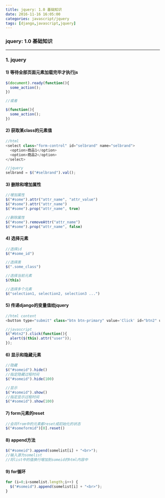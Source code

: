 ```yaml
---
title: jquery: 1.0 基础知识
date: 2016-11-16 16:05:00
categories: javascript/jquery
tags: [django,javascript,jquery]
---
```

### jquery: 1.0 基础知识

----

### 1. jquery
#### 1) 等待全部页面元素加载完毕才执行js
``` javascript
$(document).ready(function(){
  some_action();
})

//或者

$(function(){
  some_action();
})
```

#### 2) 获取某class的元素值
``` javascript
//html
<select class="form-control" id="selbrand" name="selbrand">
  <option>商品1</option>
  <option>商品2</option>
</select>

//jquery
selbrand = $("#selbrand").val();
```

#### 3) 删除和增加属性
``` javascript
//增加属性
$("#some").attr("attr_name", "attr_value")
$("#some").attr("attr_name")
$("#some").prop("attr_name", true)

//删除属性
$("#some").removeAttr("attr_name")
$("#some").prop("attr_name", false)
```

#### 4) 选择元素
``` javascript
//选择id
$("#some_id")

//选择类
$(".some_class")

//选择当前元素
$(this)

//选择多个元素
$("selection1, selection2, selection3 ...")
```

#### 5) 传递django的变量值给jquery
``` javascript
//html content
<button type="submit" class="btn btn-primary" value='Click' id="btn2" user=\{\{ request.user.username \}\}>test</button>

//javascript
$("#btn2").click(function(){
  alert($(this).attr("user"));
});
```

#### 6) 显示和隐藏元素
``` javascript
//隐藏
$("#someid").hide()
//指定隐藏过程时间
$("#someid").hide(100)

//显示
$("#someid").show()
//指定显示过程时间
$("#someid").show(100)
```

#### 7) form元素的reset
``` javascript
//会将from中的元素都reset成初始化的状态
$("#someformid")[0].reset()
```

#### 8) append方法
``` javascript
$("#someid").append(somelist[i] + "<br>");
//输入源为somelist
//将list中的值换行增加到someid的html内容中
```

#### 9) for循环
``` javascript
for (i=0;i<somelist.length;i++) {
  $("#someid").append(somelist[i] + "<br>");
}
```
